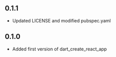 ## 0.1.1
- Updated LICENSE and modified pubspec.yaml

## 0.1.0
- Added first version of dart_create_react_app